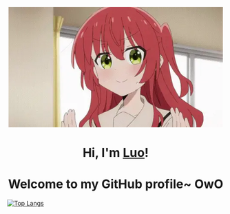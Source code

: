 <p align="center">
  <a href="https://www.xbzj.love"><img src="kita-ikuyo-rap.webp" alt="Banner"></a>
</p>

<h1 align="center">Hi, I'm <a href="https://www.xbzj.love">Luo</a>!</h1>
<h1 align="center">Welcome to my GitHub profile~ OwO</h1>

[![Top Langs](https://github-readme-stats.vercel.app/api/top-langs/?username=LuoxueQWQ&layout=compact)](https://github.com/anuraghazra/github-readme-stats)
